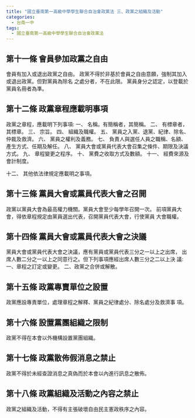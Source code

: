 ```yaml
---
title: "國立臺南第一高級中學學生聯合自治會政黨法 三、政黨之組織及活動"
categories:
  - 台南一中
tags:
  - 國立臺南第一高級中學學生聯合自治會政黨法
---
```


## 第十一條 會員參加政黨之自由
  會員有加入或退出政黨之自由。
  政黨不得於非基於會員之自由意願，強制其加入或退出政黨。但對黨員為除名
  之處分者，不在此限。
  黨員身分之認定，以登載於黨員名冊者為準。
## 第十二條 政黨章程應載明事項
政黨之章程，應載明下列事項:
一、 名稱。有簡稱者，其簡稱。
二、 有標章者，其標章。
三、 宗旨。
四、 組織及職權。
五、 黨員之入黨、退黨、紀律、除名、仲裁及救濟。
六、 黨員之權利及義務。
七、 負責人與選任人員之職稱、名額、產生方式、任期及解任。 八、 黨員大會或黨員代表大會召集之條件、期限及決議方式。 九、 章程變更之程序。
十、 黨費之收取方式及數額。
十一、 經費來源及會計制度。

十二、 其他依法律規定應載明之事項。 
## 第十三條 黨員大會或黨員代表大會之召開
  政黨以黨員大會為最高權力機關。黨員大會至少每學年召開一次。
  前項黨員大會，得依章程規定由黨員選出代表，召開黨員代表大會，行使黨員
  大會職權。
## 第十四條 黨員大會或黨員代表大會之決議
  黨員大會或黨員代表大會之決議，應有黨員或黨員代表三分之一以上之出席，
  出席人數二分之一以上之同意行之。但下列事項應經出席人數三分之二以上決
  議:
  一、章程之訂定或變更。
二、政黨之合併或解散。
## 第十五條 政黨專賣單位之設置
  政黨應設專責單位，處理章程之解釋、黨員之紀律處分、除名處分及救濟事
項。
## 第十六條 設置黨團組織之限制
  政黨不得在本會以外機構設置黨團組織。
## 第十七條 政黨散佈假消息之禁止
  政黨不得於未經查證消息之真偽而於本會以內進行訊息之散佈。
## 第十八條 政黨組織及活動之內容之禁止
  政黨之組織及活動，不得有主張破壞自由民主憲政秩序之內容。